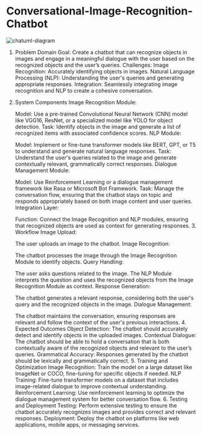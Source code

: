 # Conversational-Image-Recognition-Chatbot

![chatuml-diagram](https://github.com/user-attachments/assets/149de4e5-ff1f-4586-9f10-62bf2679e314)

1. Problem Domain
Goal: Create a chatbot that can recognize objects in images and engage in a meaningful dialogue with the user based on the recognized objects and the user’s queries.
Challenges:
Image Recognition: Accurately identifying objects in images.
Natural Language Processing (NLP): Understanding the user's queries and generating appropriate responses.
Integration: Seamlessly integrating image recognition and NLP to create a cohesive conversation.
2. System Components
    Image Recognition Module:

    Model: Use a pre-trained Convolutional Neural Network (CNN) model like VGG16, ResNet, or a specialized model like YOLO for object detection.
    Task: Identify objects in the image and generate a list of recognized items with associated confidence scores.
    NLP Module:

    Model: Implement or fine-tune transformer models like BERT, GPT, or T5 to understand and generate natural language responses.
    Task: Understand the user's queries related to the image and generate contextually relevant, grammatically correct responses.
    Dialogue Management Module:

    Model: Use Reinforcement Learning or a dialogue management framework like Rasa or Microsoft Bot Framework.
    Task: Manage the conversation flow, ensuring that the chatbot stays on topic and responds appropriately based on both image content and user queries.
    Integration Layer:

    Function: Connect the Image Recognition and NLP modules, ensuring that recognized objects are used as context for generating responses.
    3. Workflow
    Image Upload:

    The user uploads an image to the chatbot.
    Image Recognition:

    The chatbot processes the image through the Image Recognition Module to identify objects.
    Query Handling:

    The user asks questions related to the image.
    The NLP Module interprets the question and uses the recognized objects from the Image Recognition Module as context.
    Response Generation:

    The chatbot generates a relevant response, considering both the user's query and the recognized objects in the image.
    Dialogue Management:

    The chatbot maintains the conversation, ensuring responses are relevant and follow the context of the user's previous interactions.
    4. Expected Outcomes
    Object Detection: The chatbot should accurately detect and identify objects in the uploaded images.
    Contextual Dialogue: The chatbot should be able to hold a conversation that is both contextually aware of the recognized objects and relevant to the user’s queries.
    Grammatical Accuracy: Responses generated by the chatbot should be lexically and grammatically correct.
    5. Training and Optimization
    Image Recognition: Train the model on a large dataset like ImageNet or COCO, fine-tuning for specific objects if needed.
    NLP Training: Fine-tune transformer models on a dataset that includes image-related dialogue to improve contextual understanding.
    Reinforcement Learning: Use reinforcement learning to optimize the dialogue management system for better conversation flow.
    6. Testing and Deployment
    Testing: Perform extensive testing to ensure the chatbot accurately recognizes images and provides correct and relevant responses.
    Deployment: Deploy the chatbot on platforms like web applications, mobile apps, or messaging services.
